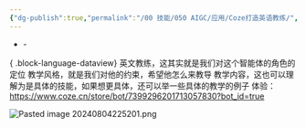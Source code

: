 ```yaml
---
{"dg-publish":true,"permalink":"/00 技能/050 AIGC/应用/Coze打造英语教练/","tags":["ai","aigc应用","coze"]}
---
```



- \-

{ .block-language-dataview}
英文教练，这其实就是我们对这个智能体的角色的定位
教学风格，就是我们对他的约束，希望他怎么来教导
教学内容，这也可以理解为是具体的技能，如果想更具体，还可以举一些具体的教学的例子
体验： https://www.coze.cn/store/bot/7399296201713057830?bot_id=true

![Pasted image 20240804225201.png](/img/user/40%20%E8%B5%84%E6%BA%90/998%20%E9%99%84%E4%BB%B6/Pasted%20image%2020240804225201.png)

